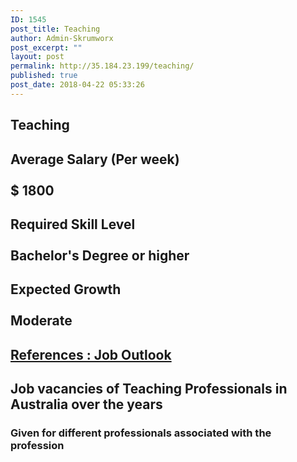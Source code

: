```yaml
---
ID: 1545
post_title: Teaching
author: Admin-Skrumworx
post_excerpt: ""
layout: post
permalink: http://35.184.23.199/teaching/
published: true
post_date: 2018-04-22 05:33:26
---
```

<h2>Teaching</h2>		
			<h2>Average Salary (Per week)<br><br>$ 1800 </h2>		
			<h2>Required Skill Level <br><br>Bachelor's Degree or higher</h2>		
			<h2>Expected Growth<br><br>Moderate</h2>		
			<h2><a href="http://joboutlook.gov.au">References : Job Outlook</a></h2>		
			<html>
  <head>
  </head>
  <body>
  </body>
</html>
			<html>
  <head>
  <h2>Job vacancies of Teaching Professionals in Australia over the years</h2>
  <h3>Given for different professionals associated with the profession</h3>
  </head>
  <body>
  </body>
</html>